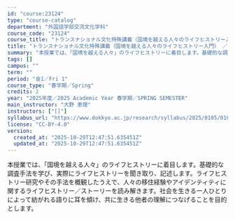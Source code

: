 ```yaml
---
id: "course:23124"
type: "course-catalog"
department: "外国語学部交流文化学科"
course_code: "23124"
course_title: "トランスナショナル文化特殊講義（国境を越える人々のライフヒストリー入門） ／SPECIAL LECTURE ON TRANSNATIONAL STUDIES"
title: "トランスナショナル文化特殊講義（国境を越える人々のライフヒストリー入門） ／SPECIAL LECTURE ON TRANSNATIONAL STUDIES"
summary: "本授業では、「国境を越える人々」のライフヒストリーに着目します。基礎的な調査手法を学び、実際にライフヒストリーを聞き取り、記述します。ライフヒストリー研究やその手法を概観したうえで、人々の移住経験やアイデンティティに関するライフヒストリー／…"
tags: []
campus: ""
term: ""
period: "金1／Fri 1"
course_type: "春学期／Spring"
credits: 2
year: "2025年度／2025 Academic Year 春学期／SPRING SEMESTER"
main_instructor: "大野 恵理"
instructors: ["[]"]
syllabus_url: "https://www.dokkyo.ac.jp/research/syllabus/2025/0105/0105_23124_ja_JP.html"
license: "CC-BY-4.0"
version:
  created_at: "2025-10-29T12:47:51.635451Z"
  updated_at: "2025-10-29T12:47:51.635451Z"
---
```

本授業では、「国境を越える人々」のライフヒストリーに着目します。基礎的な調査手法を学び、実際にライフヒストリーを聞き取り、記述します。ライフヒストリー研究やその手法を概観したうえで、人々の移住経験やアイデンティティに関するライフヒストリー／ストーリーを読み解きます。社会を生きる一人ひとりによって紡がれる語りに耳を傾け、共に生きる他者の理解につなげることを目的とします。
